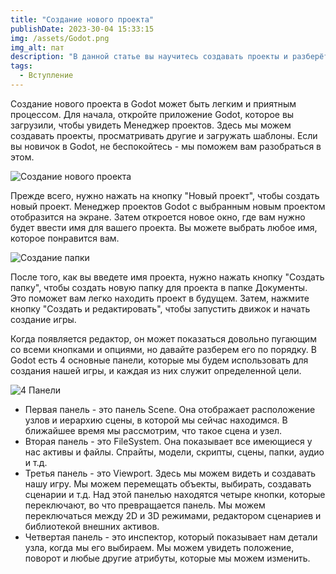 ```yaml
---
title: "Создание нового проекта"
publishDate: 2023-30-04 15:33:15
img: /assets/Godot.png
img_alt: пат
description: "В данной статье вы научитесь создавать проекты и разберётесь в 4 основных панелях Godot"
tags:
  - Вступление
---
```


Создание нового проекта в Godot может быть легким и приятным процессом. Для начала, откройте приложение Godot, которое вы загрузили, чтобы увидеть Менеджер проектов. Здесь мы можем создавать проекты, просматривать другие и загружать шаблоны. Если вы новичок в Godot, не беспокойтесь - мы поможем вам разобраться в этом.

<img src="/mazechanic/imgs/sozdproj.jpg" alt="Создание нового проекта">


Прежде всего, нужно нажать на кнопку "Новый проект", чтобы создать новый проект. Менеджер проектов Godot с выбранным новым проектом отобразится на экране. Затем откроется новое окно, где вам нужно будет ввести имя для вашего проекта. Вы можете выбрать любое имя, которое понравится вам.

![Создание папки](https://1.bp.blogspot.com/-te_H-SQasrI/YUg8Mta4MMI/AAAAAAAAAqI/ILM3EbPKAhoAzNFXd5-UuWhUblTroQ3xQCLcBGAsYHQ/s1500/uchiru.jpg)

После того, как вы введете имя проекта, нужно нажать кнопку "Создать папку", чтобы создать новую папку для проекта в папке Документы. Это поможет вам легко находить проект в будущем. Затем, нажмите кнопку "Создать и редактировать", чтобы запустить движок и начать создание игры.

Когда появляется редактор, он может показаться довольно пугающим со всеми кнопками и опциями, но давайте разберем его по порядку. В Godot есть 4 основные панели, которые мы будем использовать для создания нашей игры, и каждая из них служит определенной цели.

![4 Панели](/mazechanic/imgs/4pannels.png)

- Первая панель - это панель Scene. Она отображает расположение узлов и иерархию сцены, в которой мы сейчас находимся. В ближайшее время мы рассмотрим, что такое сцена и узел. 
- Вторая панель - это FileSystem. Она показывает все имеющиеся у нас активы и файлы. Спрайты, модели, скрипты, сцены, папки, аудио и т.д.
- Третья панель - это Viewport. Здесь мы можем видеть и создавать нашу игру. Мы можем перемещать объекты, выбирать, создавать сценарии и т.д. Над этой панелью находятся четыре кнопки, которые переключают, во что превращается панель. Мы можем переключаться между 2D и 3D режимами, редактором сценариев и библиотекой внешних активов.
- Четвертая панель - это инспектор, который показывает нам детали узла, когда мы его выбираем. Мы можем увидеть положение, поворот и любые другие атрибуты, которые мы можем изменить.